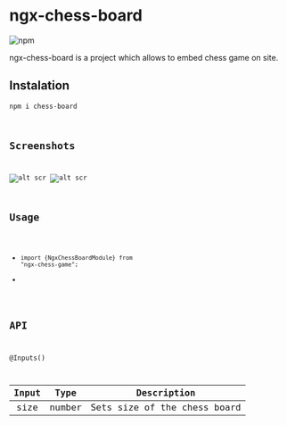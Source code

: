 # ngx-chess-board
<img alt="npm" src="https://img.shields.io/npm/v/ngx-chess-board?color=success&label=npm%20package&logo=success&logoColor=success&style=plastic">

ngx-chess-board is a project which allows to embed chess game on site.

## Instalation
<code>npm i chess-board

## Screenshots
![alt scr](https://i.imgur.com/IgPDO19.png)
![alt scr](https://i.imgur.com/sBmsyZ9.png)

## Usage

* <code>import {NgxChessBoardModule} from "ngx-chess-game";</code>
* <ngx-chess-board></ngx-chess-board>

## API

@Inputs()

Input | Type | Description    
| :---: | :---: | :---: |
size | number | Sets size of the chess board
